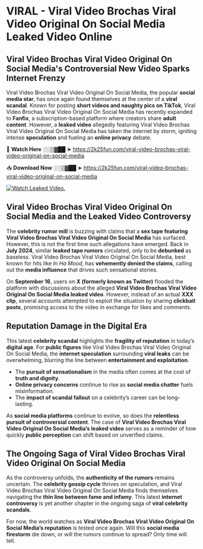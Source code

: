 # VIRAL - Viral Video Brochas Viral Video Original On Social Media Leaked Video Online

## **Viral Video Brochas Viral Video Original On Social Media's Controversial New Video Sparks Internet Frenzy**  

Viral Video Brochas Viral Video Original On Social Media, the popular **social media star**, has once again found themselves at the center of a **viral scandal**. Known for posting **short videos and naughty pics on TikTok**, Viral Video Brochas Viral Video Original On Social Media has recently expanded to **Fanfix**, a subscription-based platform where creators share **adult content**. However, a **leaked video** allegedly featuring Viral Video Brochas Viral Video Original On Social Media has taken the internet by storm, igniting intense **speculation** and fueling an **online privacy** debate.  

🔴 **Watch Here** ░░▒▓██ ➤ https://2k25fun.com/viral-video-brochas-viral-video-original-on-social-media  

📥 **Download Now** ░░▒▓██ ➤ https://2k25fun.com/viral-video-brochas-viral-video-original-on-social-media  

[![Watch Leaked Video.](https://miro.medium.com/v2/resize:fit:828/format:webp/1*cilzJN44JGOrTw9NJCrNHA.gif "Watch Leaked Video")](https://2k25fun.com/viral-video-brochas-viral-video-original-on-social-media)

## **Viral Video Brochas Viral Video Original On Social Media and the Leaked Video Controversy**  

The **celebrity rumor mill** is buzzing with claims that a **sex tape featuring Viral Video Brochas Viral Video Original On Social Media** has surfaced. However, this is not the first time such allegations have emerged. Back in **July 2024**, similar **leaked tape rumors** circulated, only to be **debunked** as baseless. Viral Video Brochas Viral Video Original On Social Media, best known for hits like *In Ha Mood*, has **vehemently denied the claims**, calling out the **media influence** that drives such sensational stories.  

On **September 16**, users on **X (formerly known as Twitter)** flooded the platform with discussions about the alleged **Viral Video Brochas Viral Video Original On Social Media leaked video**. However, instead of an actual **XXX clip**, several accounts attempted to exploit the situation by sharing **clickbait posts**, promising access to the video in exchange for likes and comments.  

## **Reputation Damage in the Digital Era**  

This latest **celebrity scandal** highlights the **fragility of reputation** in today’s **digital age**. For **public figures** like Viral Video Brochas Viral Video Original On Social Media, the **internet speculation** surrounding **viral leaks** can be overwhelming, blurring the line between **entertainment and exploitation**.  

- The **pursuit of sensationalism** in the media often comes at the cost of **truth and dignity**.  
- **Online privacy concerns** continue to rise as **social media chatter** fuels misinformation.  
- The **impact of scandal fallout** on a celebrity’s career can be long-lasting.  

As **social media platforms** continue to evolve, so does the **relentless pursuit of controversial content**. The case of **Viral Video Brochas Viral Video Original On Social Media’s leaked video** serves as a reminder of how quickly **public perception** can shift based on unverified claims.  

## **The Ongoing Saga of Viral Video Brochas Viral Video Original On Social Media**  

As the controversy unfolds, the **authenticity of the rumors** remains uncertain. The **celebrity gossip cycle** thrives on speculation, and Viral Video Brochas Viral Video Original On Social Media finds themselves navigating the **thin line between fame and infamy**. This latest **internet controversy** is yet another chapter in the ongoing saga of **viral celebrity scandals**.  

For now, the world watches as **Viral Video Brochas Viral Video Original On Social Media’s reputation** is tested once again. Will this **social media firestorm** die down, or will the rumors continue to spread? Only time will tell.
